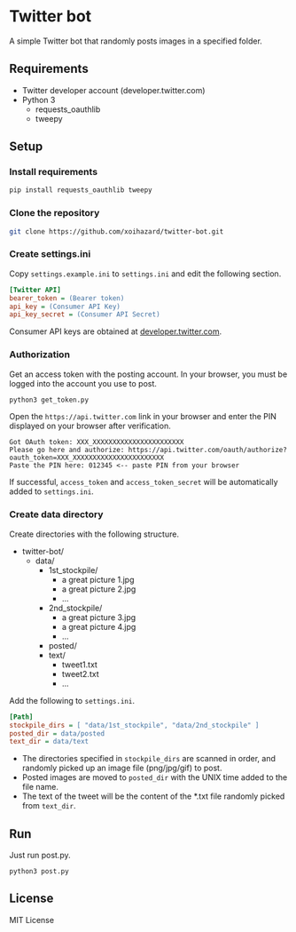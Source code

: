 # Twitter bot

A simple Twitter bot that randomly posts images in a specified folder.

## Requirements

- Twitter developer account (developer.twitter.com)
- Python 3
    - requests_oauthlib
    - tweepy

## Setup

### Install requirements

```bash
pip install requests_oauthlib tweepy
```

### Clone the repository

```bash
git clone https://github.com/xoihazard/twitter-bot.git
```

### Create settings.ini

Copy `settings.example.ini` to `settings.ini` and edit the following section.

```setting.ini
[Twitter API]
bearer_token = (Bearer token)
api_key = (Consumer API Key)
api_key_secret = (Consumer API Secret)
```

Consumer API keys are obtained at [developer.twitter.com](https://developer.twitter.com).

### Authorization

Get an access token with the posting account. In your browser, you must be logged into the account you use to post.

```bash
python3 get_token.py
```

Open the `https://api.twitter.com` link in your browser and enter the PIN displayed on your browser after verification.

```
Got OAuth token: XXX_XXXXXXXXXXXXXXXXXXXXXXX
Please go here and authorize: https://api.twitter.com/oauth/authorize?oauth_token=XXX_XXXXXXXXXXXXXXXXXXXXXXX
Paste the PIN here: 012345 <-- paste PIN from your browser
```

If successful, `access_token` and `access_token_secret` will be automatically added to `settings.ini`.

### Create data directory

Create directories with the following structure.

- twitter-bot/
    - data/
        - 1st_stockpile/
            - a great picture 1.jpg
            - a great picture 2.jpg
            - ...
        - 2nd_stockpile/
            - a great picture 3.jpg
            - a great picture 4.jpg
            - ...
        - posted/
        - text/
            - tweet1.txt
            - tweet2.txt
            - ...
        
Add the following to `settings.ini`.

```settings.ini
[Path]
stockpile_dirs = [ "data/1st_stockpile", "data/2nd_stockpile" ]
posted_dir = data/posted
text_dir = data/text
```

- The directories specified in `stockpile_dirs` are scanned in order, and randomly picked up an image file (png/jpg/gif) to post.
- Posted images are moved to `posted_dir` with the UNIX time added to the file name.
- The text of the tweet will be the content of the *.txt file randomly picked from `text_dir`.

## Run

Just run post.py.

```
python3 post.py
```

## License

MIT License
